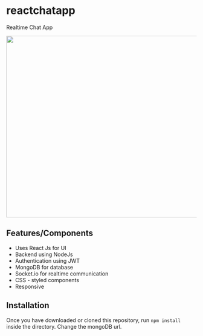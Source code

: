 # reactchatapp
Realtime Chat App 


<img src="https://github.com/aayushjha5/reactchatapp/blob/master/preview.gif" width=920 height=480>

## Features/Components
- Uses React Js for UI
- Backend using NodeJs
- Authentication using JWT
- MongoDB for database 
- Socket.io for realtime communication
- CSS - styled components
- Responsive

## Installation
Once you have downloaded or cloned this repository, run `npm install` inside the directory.
Change the mongoDB url.
